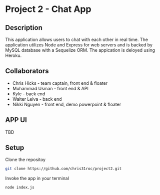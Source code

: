 # Project 2 - Chat App

## Description 
This application allows users to chat with each other in real time. The application utilizes Node and Express for web servers and is backed by MySQL database with a Sequelize ORM. The appication is deloyed using Heroku. 

## Collaborators
* Chris Hicks - team captain, front end & floater
* Muhammad Usman - front end  & API
* Kyle - back end
* Walter Leiva - back end
* Nikki Nguyen - front end, demo powerpoint & floater

## APP UI
TBD

## Setup
Clone the repositoy 
```bash 
git clone https://github.com/chris31roc/project2.git
```

Invoke the app in your terminal
```bash
node index.js
```